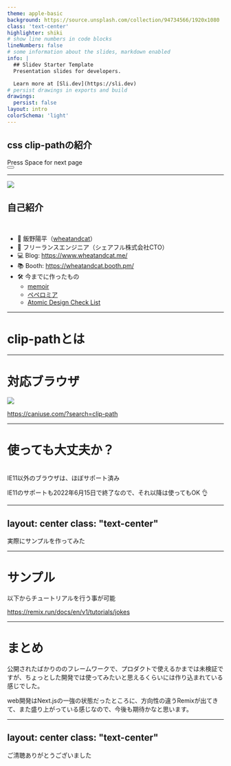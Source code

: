 ```yaml
---
theme: apple-basic
background: https://source.unsplash.com/collection/94734566/1920x1080
class: 'text-center'
highlighter: shiki
# show line numbers in code blocks
lineNumbers: false
# some information about the slides, markdown enabled
info: |
  ## Slidev Starter Template
  Presentation slides for developers.

  Learn more at [Sli.dev](https://sli.dev)
# persist drawings in exports and build
drawings:
  persist: false
layout: intro
colorSchema: 'light'
---
```


## css clip-pathの紹介

<div class="pt-12">
  <span @click="$slidev.nav.next" class="px-2 py-1 rounded cursor-pointer" hover="bg-white bg-opacity-10">
    Press Space for next page <carbon:arrow-right class="inline"/>
  </span>
</div>

<div class="abs-br m-6 flex gap-2">
  <button @click="$slidev.nav.openInEditor()" title="Open in Editor" class="text-xl icon-btn opacity-50 !border-none !hover:text-white">
    <carbon:edit />
  </button>
  <a href="https://github.com/slidevjs/slidev" target="_blank" alt="GitHub"
    class="text-xl icon-btn opacity-50 !border-none !hover:text-white">
    <carbon-logo-github />
  </a>
</div>

<!--
The last comment block of each slide will be treated as slide notes. It will be visible and editable in Presenter Mode along with the slide. [Read more in the docs](https://sli.dev/guide/syntax.html#notes)
-->

---

<div class="flex pb-5">
  <div class="px-5">
    <div class="rounded-full bg-white w-30 h-30 overflow-hidden border-2 border-black border-dotted border-opacity-20">
      <img
        class="w-40 pt-2"
        src="/account.png"
      />
    </div>
  </div>
  <div class="mt-6">
    <h2>自己紹介</h2>
  </div>
</div>
<br />

- 📝 飯野陽平（[wheatandcat](https://github.com/wheatandcat)）
- 🏢 フリーランスエンジニア（シェアフル株式会社CTO）
- 💻 Blog: https://www.wheatandcat.me/
- 📚 Booth: https://wheatandcat.booth.pm/
- 🛠 今までに作ったもの
  - [memoir](https://memoir-lp-mvbeacmwe-wheatandcat.vercel.app/)
  - [ペペロミア](https://peperomia.app/)
  - [Atomic Design Check List](https://atomic-design-checklist.vercel.app/)


---

# clip-pathとは



---

# 対応ブラウザ

<img
  class="w-full"
  src="/support.png"
/>


https://caniuse.com/?search=clip-path


---

# 使っても大丈夫か？

<br/>
IE11以外のブラウザは、ほぼサポート済み

IE11のサポートも2022年6月15日で終了なので、それ以降は使ってもOK 👌


---
layout: center
class: "text-center"
---

<div class="text-2xl font-700 text-enter w-full">
  <div>実際にサンプルを作ってみた</div>
</div>

---

# サンプル

以下からチュートリアルを行う事が可能

https://remix.run/docs/en/v1/tutorials/jokes


---

# まとめ

公開されたばかりののフレームワークで、プロダクトで使えるかまでは未検証ですが、ちょっとした開発では使ってみたいと思えるくらいには作り込まれている感じでした。

web開発はNext.jsの一強の状態だったところに、方向性の違うRemixが出てきて、また盛り上がっている感じなので、今後も期待かなと思います。

---
layout: center
class: "text-center"
---

<div class="text-2xl font-700 text-enter w-full">
  <div>ご清聴ありがとうございました</div>
</div>



<style>
.main {
  display: flex;
  height: 80%;
  width: 100%;
  justify-content: center;
  align-items: center;
  color: #46AE35;
}
</style>


